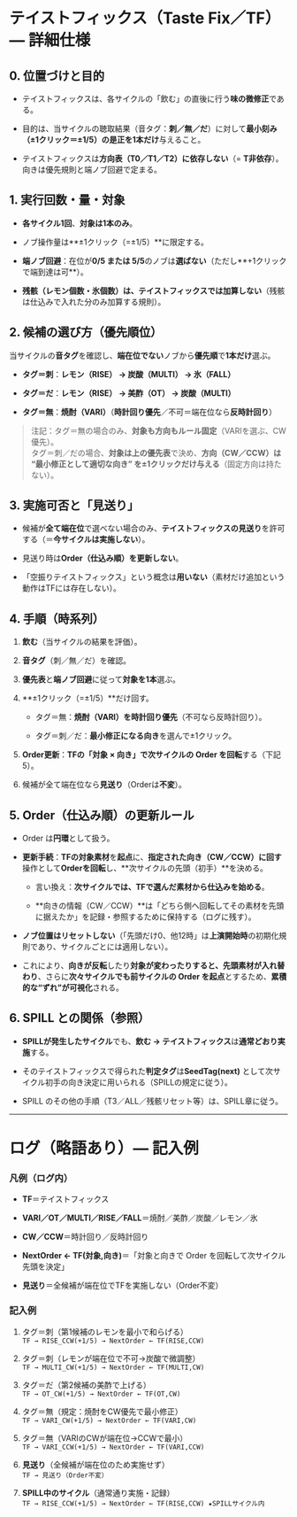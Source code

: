 # テイストフィックス（Taste Fix／TF）— 詳細仕様  

## 0. 位置づけと目的

- テイストフィックスは、各サイクルの「飲む」の直後に行う**味の微修正**である。
    
- 目的は、当サイクルの聴取結果（音タグ：**刺／無／だ**）に対して**最小刻み（±1クリック＝±1/5）**の是正を**1本だけ**与えること。
    
- テイストフィックスは**方向表（T0／T1／T2）に依存しない**（= **T非依存**）。向きは優先規則と端ノブ回避で定まる。
    

## 1. 実行回数・量・対象

- **各サイクル1回**、**対象は1本のみ**。
    
- ノブ操作量は**±1クリック（=±1/5）**に限定する。
    
- **端ノブ回避**：在位が**0/5 または 5/5**のノブは**選ばない**（ただし**+1クリックで端到達は可**）。
    
- **残骸（レモン個数・氷個数）**は、テイストフィックスでは**加算しない**（残骸は仕込みで入れた分のみ加算する規則）。
    

## 2. 候補の選び方（優先順位）

当サイクルの**音タグ**を確認し、**端在位でない**ノブから**優先順**で**1本だけ**選ぶ。

- **タグ＝刺**：**レモン（RISE） → 炭酸（MULTI） → 氷（FALL）**
    
- **タグ＝だ**：**レモン（RISE） → 美酢（OT） → 炭酸（MULTI）**
    
- **タグ＝無**：**焼酎（VARI）**（**時計回り優先**／不可＝端在位なら**反時計回り**）
    

> 注記：タグ＝無の場合のみ、**対象も方向もルール固定**（VARIを選ぶ、CW優先）。  
> タグ＝刺／だの場合、**対象は上の優先表**で決め、**方向（CW／CCW）は “最小修正として適切な向き” を±1クリックだけ与える**（固定方向は持たない）。

## 3. 実施可否と「見送り」

- 候補が**全て端在位**で選べない場合のみ、**テイストフィックスの見送り**を許可する（＝**今サイクルは実施しない**）。
    
- 見送り時は**Order（仕込み順）を更新しない**。
    
- 「空振りテイストフィックス」という概念は**用いない**（素材だけ追加という動作はTFには存在しない）。
    

## 4. 手順（時系列）

1. **飲む**（当サイクルの結果を評価）。
    
2. **音タグ**（刺／無／だ）を確認。
    
3. **優先表**と**端ノブ回避**に従って**対象を1本**選ぶ。
    
4. **±1クリック（=±1/5）**だけ回す。
    
    - タグ＝無：**焼酎（VARI）**を**時計回り優先**（不可なら反時計回り）。
        
    - タグ＝刺／だ：**最小修正になる向き**を選んで±1クリック。
        
5. **Order更新**：**TFの「対象 × 向き」**で**次サイクルの Order を回転**する（下記5）。
    
6. 候補が全て端在位なら**見送り**（Orderは**不変**）。
    

## 5. Order（仕込み順）の更新ルール

- Order は**円環**として扱う。
    
- **更新手続**：**TFの対象素材**を**起点**に、**指定された向き（CW／CCW）に回す**操作として**Orderを回転**し、**次サイクルの先頭（初手）**を決める。
    
    - 言い換え：**次サイクルでは、TFで選んだ素材から仕込みを始める**。
        
    - **向きの情報（CW／CCW）**は「どちら側へ回転してその素材を先頭に据えたか」を記録・参照するために保持する（ログに残す）。
        
- **ノブ位置はリセットしない**（「先頭だけ0、他12時」は**上演開始時**の初期化規則であり、サイクルごとには適用しない）。
    
- これにより、**向きが反転**したり**対象が変わったりすると、先頭素材が入れ替わり**、さらに**次々サイクルでも前サイクルの Order を起点**とするため、**累積的な“ずれ”が可視化**される。
    

## 6. SPILL との関係（参照）

- **SPILLが発生したサイクル**でも、**飲む → テイストフィックス**は**通常どおり実施**する。
    
- そのテイストフィックスで得られた**判定タグ**は**SeedTag(next)** として次サイクル初手の向き決定に用いられる（SPILLの規定に従う）。
    
- SPILL のその他の手順（T3／ALL／残骸リセット等）は、SPILL章に従う。
    

---

# ログ（略語あり）— 記入例

### 凡例（ログ内）

- **TF**＝テイストフィックス
    
- **VARI／OT／MULTI／RISE／FALL**＝焼酎／美酢／炭酸／レモン／氷
    
- **CW／CCW**＝時計回り／反時計回り
    
- **NextOrder ← TF(対象,向き)**＝「対象と向きで Order を回転して次サイクル先頭を決定」
    
- **見送り**＝全候補が端在位でTFを実施しない（Order不変）
    

### 記入例

1. タグ＝刺（第1候補のレモンを最小で和らげる）  
    `TF → RISE_CCW(+1/5) → NextOrder ← TF(RISE,CCW)`
    
2. タグ＝刺（レモンが端在位で不可→炭酸で微調整）  
    `TF → MULTI_CW(+1/5) → NextOrder ← TF(MULTI,CW)`
    
3. タグ＝だ（第2候補の美酢で上げる）  
    `TF → OT_CW(+1/5) → NextOrder ← TF(OT,CW)`
    
4. タグ＝無（規定：焼酎をCW優先で最小修正）  
    `TF → VARI_CW(+1/5) → NextOrder ← TF(VARI,CW)`
    
5. タグ＝無（VARIのCWが端在位→CCWで最小）  
    `TF → VARI_CCW(+1/5) → NextOrder ← TF(VARI,CCW)`
    
6. **見送り**（全候補が端在位のため実施せず）  
    `TF → 見送り（Order不変）`
    
7. **SPILL中のサイクル**（通常通り実施・記録）  
    `TF → RISE_CCW(+1/5) → NextOrder ← TF(RISE,CCW) ★SPILLサイクル内`
